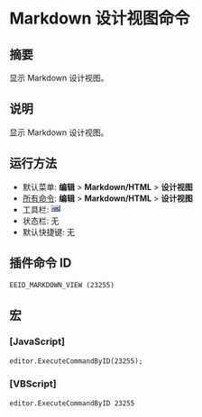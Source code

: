 # Markdown 设计视图命令

## 摘要

显示 Markdown 设计视图。

## 说明

显示 Markdown 设计视图。

## 运行方法

- 默认菜单: **编辑** \> **Markdown/HTML** \> **设计视图**
- [所有命令](../tools/all_commands): **编辑** \> **Markdown/HTML** \> **设计视图**
- 工具栏: ![](../../images/markdown_view.png)
- 状态栏: 无
- 默认快捷键: 无

## 插件命令 ID

```
EEID_MARKDOWN_VIEW (23255)
```

## 宏

### \[JavaScript\]

```
editor.ExecuteCommandByID(23255);
```

### \[VBScript\]

```
editor.ExecuteCommandByID 23255
```
